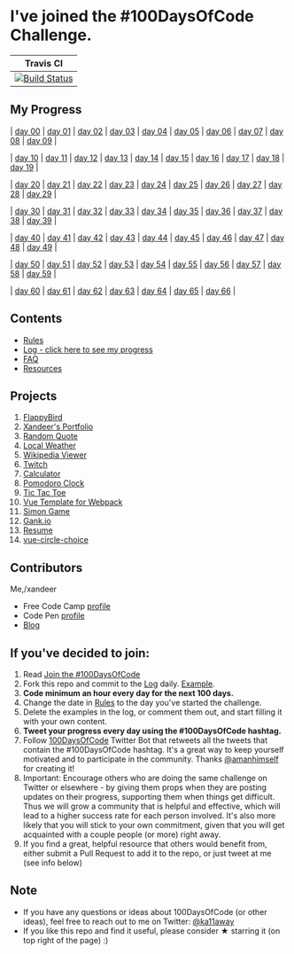 # I've joined the #100DaysOfCode Challenge.

|Travis CI|
|:-------:|
|[![Build Status](https://travis-ci.org/xandeer/100-days-of-code.svg?branch=develop)](https://travis-ci.org/xandeer/100-days-of-code)|

## My Progress
| [day 00][00]
| [day 01][01]
| [day 02][02]
| [day 03][03]
| [day 04][04]
| [day 05][05]
| [day 06][06]
| [day 07][07]
| [day 08][08]
| [day 09][09]
|

| [day 10][10]
| [day 11][11]
| [day 12][12]
| [day 13][13]
| [day 14][14]
| [day 15][15]
| [day 16][16]
| [day 17][17]
| [day 18][18]
| [day 19][19]
|

| [day 20][20]
| [day 21][21]
| [day 22][22]
| [day 23][23]
| [day 24][24]
| [day 25][25]
| [day 26][26]
| [day 27][27]
| [day 28][28]
| [day 29][29]
|

| [day 30][30]
| [day 31][31]
| [day 32][32]
| [day 33][33]
| [day 34][34]
| [day 35][35]
| [day 36][36]
| [day 37][37]
| [day 38][38]
| [day 39][39]
|

| [day 40][40]
| [day 41][41]
| [day 42][42]
| [day 43][43]
| [day 44][44]
| [day 45][45]
| [day 46][46]
| [day 47][47]
| [day 48][48]
| [day 49][49]
|

| [day 50][50]
| [day 51][51]
| [day 52][52]
| [day 53][53]
| [day 54][54]
| [day 55][55]
| [day 56][56]
| [day 57][57]
| [day 58][58]
| [day 59][59]
|

| [day 60][60]
| [day 61][61]
| [day 62][62]
| [day 63][63]
| [day 64][64]
| [day 65][65]
| [day 66][66]
|

## Contents
* [Rules](rules.md)
* [Log - click here to see my progress](log.md)
* [FAQ](FAQ.md)
* [Resources](resources.md)

## Projects
1. [FlappyBird](http://xandeer.me/100-days-of-code/flappybird)
2. [Xandeer's Portfolio](http://xandeer.me/100-days-of-code/portfolio)
3. [Random Quote](http://xandeer.me/100-days-of-code/random-quote)
4. [Local Weather](http://xandeer.me/100-days-of-code/weather)
5. [Wikipedia Viewer](http://xandeer.me/100-days-of-code/wikipedia-viewer)
6. [Twitch](http://xandeer.me/100-days-of-code/twitch)
7. [Calculator](http://xandeer.me/100-days-of-code/calculator)
8. [Pomodoro Clock](http://xandeer.me/100-days-of-code/pomodoro)
9. [Tic Tac Toe](http://xandeer.me/100-days-of-code/tic-tac-toe)
10. [Vue Template for Webpack](https://github.com/xandeer/webpack)
11. [Simon Game](http://xandeer.me/100-days-of-code/simon)
12. [Gank.io](https://github.com/xandeer/gank)
13. [Resume](https://github.com/xandeer/resume)
14. [vue-circle-choice](https://github.com/xandeer/vue-circle-choice)

## Contributors
Me,/xandeer

- Free Code Camp [profile](https://www.freecodecamp.com/xandeer)
- Code Pen [profile](http://codepen.io/xandeer/)
- [Blog](https://xandeer.me)

## If you've decided to join:
1. Read [Join the #100DaysOfCode](https://medium.freecodecamp.com/join-the-100daysofcode-556ddb4579e4)
2. Fork this repo and commit to the [Log](log.md) daily. [Example](https://github.com/Kallaway/100-days-kallaway-log).
3. **Code minimum an hour every day for the next 100 days.**
4. Change the date in [Rules](rules.md) to the day you've started the challenge.
5. Delete the examples in the log, or comment them out, and start filling it with your own content.
6. **Tweet your progress every day using the #100DaysOfCode hashtag.**
7. Follow [100DaysOfCode](https://twitter.com/_100DaysOfCode) Twitter Bot that retweets all the tweets that contain the #100DaysOfCode hashtag. It's a great way to keep yourself motivated and to participate in the community. Thanks [@amanhimself](https://twitter.com/amanhimself) for creating it!
8. Important: Encourage others who are doing the same challenge on Twitter or elsewhere - by giving them props when they are posting updates on their progress, supporting them when things get difficult. Thus we will grow a community that is helpful and effective, which will lead to a higher success rate for each person involved. It's also more likely that you will stick to your own commitment, given that you will get acquainted with a couple people (or more) right away.
9. If you find a great, helpful resource that others would benefit from, either submit a Pull Request to add it to the repo, or just tweet at me (see info below)

## Note
* If you have any questions or ideas about 100DaysOfCode (or other ideas), feel free to reach out to me on Twitter: [@ka11away](https://twitter.com/ka11away)
* If you like this repo and find it useful, please consider &#9733; starring it (on top right of the page) :)

[00]: log.md#day-00-january-03-2017
[01]: log.md#day-01-january-04-2017
[02]: log.md#day-02-january-05-2017
[03]: log.md#day-03-january-06-2017
[04]: log.md#day-04-january-07-2017
[05]: log.md#day-05-january-08-2017
[06]: log.md#day-06-january-09-2017
[07]: log.md#day-07-january-10-2017
[08]: log.md#day-08-january-11-2017
[09]: log.md#day-09-january-12-2017
[10]: log.md#day-10-january-13-2017
[11]: log.md#day-11-january-14-2017
[12]: log.md#day-12-january-15-2017
[13]: log.md#day-13-january-16-2017
[14]: log.md#day-14-january-17-2017
[15]: log.md#day-15-january-18-2017
[16]: log.md#day-16-january-19-2017
[17]: log.md#day-17-january-20-2017
[18]: log.md#day-18-january-21-2017
[19]: log.md#day-19-january-22-2017
[20]: log.md#day-20-january-23-2017
[21]: log.md#day-21-january-24-2017
[22]: log.md#day-22-january-25-2017
[23]: log.md#day-23-january-26-2017
[24]: log.md#day-24-january-27-2017
[25]: log.md#day-25-january-28-2017
[26]: log.md#day-26-january-29-2017
[27]: log.md#day-27-january-31-2017
[28]: log.md#day-28-february-01-2017
[29]: log.md#day-29-february-02-2017
[30]: log.md#day-30-february-03-2017
[31]: log.md#day-31-february-04-2017
[32]: log.md#day-32-february-05-2017
[33]: log.md#day-33-february-06-2017
[34]: log.md#day-34-february-07-2017
[35]: log.md#day-35-february-08-2017
[36]: log.md#day-36-february-09-2017
[37]: log.md#day-37-february-10-2017
[38]: log.md#day-38-february-11-2017
[39]: log.md#day-39-february-12-2017
[40]: log.md#day-40-february-13-2017
[41]: log.md#day-41-february-14-2017
[42]: log.md#day-42-february-15-2017
[43]: log.md#day-43-february-16-2017
[44]: log.md#day-44-february-17-2017
[45]: log.md#day-45-february-18-2017
[46]: log.md#day-46-february-19-2017
[47]: log.md#day-47-february-20-2017
[48]: log.md#day-48-february-21-2017
[49]: log.md#day-49-february-22-2017
[50]: log.md#day-50-february-23-2017
[51]: log.md#day-51-february-24-2017
[52]: log.md#day-52-february-25-2017
[53]: log.md#day-53-february-26-2017
[54]: log.md#day-54-february-27-2017
[55]: log.md#day-55-february-28-2017
[56]: log.md#day-56-march-01-2017
[57]: log.md#day-57-march-02-2017
[58]: log.md#day-58-march-03-2017
[59]: log.md#day-59-march-04-2017
[60]: log.md#day-60-march-05-2017
[61]: log.md#day-61-march-06-2017
[62]: log.md#day-62-march-07-2017
[63]: log.md#day-63-march-08-2017
[64]: log.md#day-64-march-09-2017
[65]: log.md#day-65-march-13-2017
[66]: log.md#day-66-march-14-2017